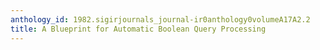 ```yaml
---
anthology_id: 1982.sigirjournals_journal-ir0anthology0volumeA17A2.2
title: A Blueprint for Automatic Boolean Query Processing
---
```

